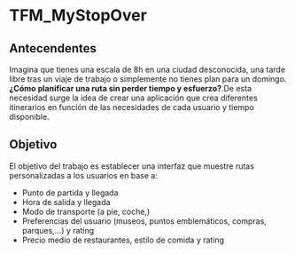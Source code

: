 # TFM_MyStopOver

## **Antecendentes**
Imagina que tienes una escala de 8h en una ciudad desconocida, una tarde libre tras un viaje de trabajo o simplemente 
no tienes plan para un domingo. **¿Cómo planificar una ruta sin perder tiempo y esfuerzo?**.De esta necesidad surge la idea de crear una aplicación que crea diferentes itinerarios en función de las necesidades de cada usuario y tiempo disponible.

## **Objetivo**
El objetivo del trabajo es establecer una interfaz que muestre rutas personalizadas a los usuarios en base a:
* Punto de partida y llegada
* Hora de salida y llegada
* Modo de transporte (a pie, coche,)
* Preferencias del usuario (museos, puntos emblemáticos, compras, parques,…) y rating
* Precio medio de restaurantes, estilo de comida y rating
